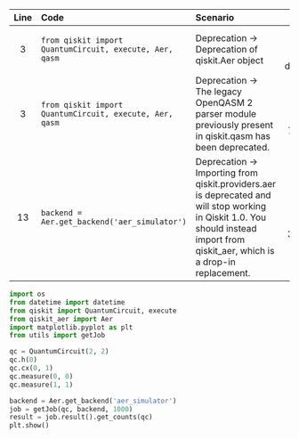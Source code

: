 | Line | Code | Scenario | Scenario Id | Reference | Artifact | Refactoring |
| :--: | :--- | :------- | :---------: | :-------: | :------- | :---------- |
| 3 | `from qiskit import QuantumCircuit, execute, Aer, qasm` | Deprecation -> Deprecation of qiskit.Aer object | f4629adb-1cfe-4469-9df9-d8d0172ab667 | f4629adb-1cfe-4469-9df9-d8d0172ab667 | qiskit.Aer | `from qiskit_aer import Aer` |
| 3 | `from qiskit import QuantumCircuit, execute, Aer, qasm` | Deprecation -> The legacy OpenQASM 2 parser module previously present in qiskit.qasm has been deprecated. | 9d7cce45-a3d8-4d56-aedc-7451f1ff8b84 | 9d7cce45-a3d8-4d56-aedc-7451f1ff8b84 | qiskit.qasm | |
| 13 | `backend = Aer.get_backend('aer_simulator')` | Deprecation -> Importing from qiskit.providers.aer is deprecated and will stop working in Qiskit 1.0. You should instead import from qiskit_aer, which is a drop-in replacement. | 1f5a35a2-9fb1-431b-8aec-35c0fe26e1bf | 1f5a35a2-9fb1-431b-8aec-35c0fe26e1bf | qiskit.providers.aer | `backend = Aer.get_backend('aer_simulator')` |


```python
import os
from datetime import datetime
from qiskit import QuantumCircuit, execute
from qiskit_aer import Aer
import matplotlib.pyplot as plt
from utils import getJob

qc = QuantumCircuit(2, 2)
qc.h(0)
qc.cx(0, 1)
qc.measure(0, 0)
qc.measure(1, 1)

backend = Aer.get_backend('aer_simulator')
job = getJob(qc, backend, 1000)
result = job.result().get_counts(qc)
plt.show()
```
